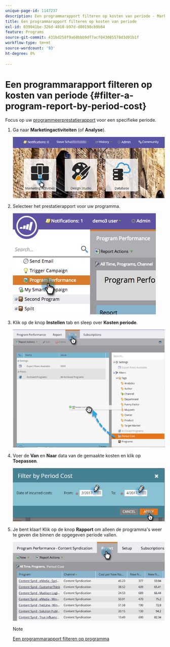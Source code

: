 ```yaml
---
unique-page-id: 1147237
description: Een programmarapport filteren op kosten van periode - Marketo Docs - Productdocumentatie
title: Een programmarapport filteren op kosten van periode
exl-id: 039041be-326d-4018-b97d-d80198cb9b84
feature: Programs
source-git-commit: 431bd258f9a68bbb9df7acf043085578d3d91b1f
workflow-type: tm+mt
source-wordcount: '93'
ht-degree: 0%

---
```


# Een programmarapport filteren op kosten van periode {#filter-a-program-report-by-period-cost}

Focus op uw [programmeerprestatierapport](/help/marketo/product-docs/core-marketo-concepts/programs/program-performance-report/create-a-program-performance-report.md) voor een specifieke periode.

1. Ga naar **Marketingactiviteiten** (of **Analyse**).

   ![](assets/login-marketing-activities-1.png)

1. Selecteer het prestatierapport voor uw programma.

   ![](assets/image2014-9-23-16-3a22-3a52.png)

1. Klik op de knop **Instellen** tab en sleep over **Kosten periode**.

   ![](assets/lm-86194-1.png)

1. Voer de **Van** en **Naar** data van de gemaakte kosten en klik op **Toepassen**.

   ![](assets/lm-86194-2a-hands.png)

1. Je bent klaar! Klik op de knop **Rapport** om alleen de programma&#39;s weer te geven die binnen de opgegeven periode vallen.

   ![](assets/lm-86194-report-tab.png)

   >[!NOTE]
   >
   >[Een programmarapport filteren op programma](/help/marketo/product-docs/core-marketo-concepts/programs/program-performance-report/filter-a-program-report-by-program.md)
